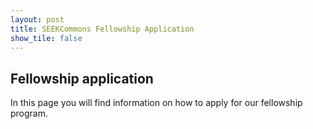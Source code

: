 ```yaml
---
layout: post
title: SEEKCommons Fellowship Application 
show_tile: false
---
```


## Fellowship application

In this page you will find information on how to apply for our fellowship program.
